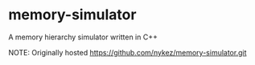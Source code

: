 # memory-simulator
A memory hierarchy simulator written in C++

NOTE: Originally hosted https://github.com/nykez/memory-simulator.git
